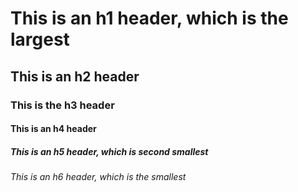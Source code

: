 # This is an h1 header, which is the largest
## This is an h2 header
### This is the h3 header
#### This is an h4 header
##### This is an h5 header, which is second smallest
###### This is an h6 header, which is the smallest
